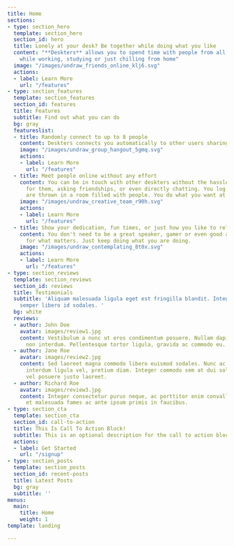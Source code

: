 ```yaml
---
title: Home
sections:
- type: section_hero
  template: section_hero
  section_id: hero
  title: Lonely at your desk? Be together while doing what you like
  content: "**Deskters** allows you to spend time with people from all over the world
    while working, studying or just chilling from home"
  image: "/images/undraw_friends_online_klj6.svg"
  actions:
  - label: Learn More
    url: "/features"
- type: section_features
  template: section_features
  section_id: features
  title: Features
  subtitle: Find out what you can do
  bg: gray
  featureslist:
  - title: Randomly connect to up to 8 people
    content: Deskters connects you automatically to other users sharing their workstations!
    image: "/images/undraw_group_hangout_5gmq.svg"
    actions:
    - label: Learn More
      url: "/features"
  - title: Meet people online without any effort
    content: You can be in touch with other deskters without the hassle of looking
      for them, asking friendships, or even directly chatting. You log in and you
      are thrown in a room filled with people. You do what you want at your own pace.
    image: "/images/undraw_creative_team_r90h.svg"
    actions:
    - label: Learn More
      url: "/features"
  - title: Show your dedication, fun times, or just how you like to relax
    content: You don't need to be a great speaker, gamer or even good at socializing
      for what matters. Just keep doing what you are doing.
    image: "/images/undraw_contemplating_8t0x.svg"
    actions:
    - label: Learn More
      url: "/features"
- type: section_reviews
  template: section_reviews
  section_id: reviews
  title: Testimonials
  subtitle: 'Aliquam malesuada ligula eget est fringilla blandit. Integer finibus
    semper libero id sodales. '
  bg: white
  reviews:
  - author: John Doe
    avatar: images/review1.jpg
    content: Vestibulum a nunc ut eros condimentum posuere. Nullam dapibus quis nunc
      non interdum. Pellentesque tortor ligula, gravida ac commodo eu.
  - author: Jane Roe
    avatar: images/review2.jpg
    content: Sed laoreet magna commodo libero euismod sodales. Nunc ac libero convallis,
      interdum ligula vel, pretium diam. Integer commodo sem at dui sollicitudin,
      vel posuere justo laoreet.
  - author: Richard Roe
    avatar: images/review3.jpg
    content: Integer consectetur purus neque, ac porttitor enim convallis vitae. Interdum
      et malesuada fames ac ante ipsum primis in faucibus.
- type: section_cta
  template: section_cta
  section_id: call-to-action
  title: This Is Call To Action Block!
  subtitle: This is an optional description for the call to action block.
  actions:
  - label: Get Started
    url: "/signup"
- type: section_posts
  template: section_posts
  section_id: recent-posts
  title: Latest Posts
  bg: gray
  subtitle: ''
menus:
  main:
    title: Home
    weight: 1
template: landing

---
```

